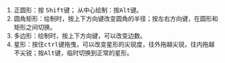 1. 正圆形：按 <kbd>Shift</kbd>键； 从中心绘制：按<kbd>Alt</kbd>键。
2. 圆角矩形：绘制时，按上下方向键改变圆角的半径；按左右方向键，在圆形和矩形之间切换。
3. 多边形：绘制时，按上下方向键，可以改变边数。
4. 星形：按住<kbd>ctrl</kbd>键拖曳，可以改变星形的尖锐度，往外拖越尖锐，往内拖越不尖锐；按<kbd>Alt</kbd>键，临时切换到正常的星形。


